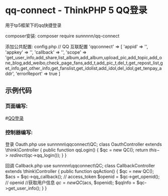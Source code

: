 # qq-connect - ThinkPHP 5 QQ登录

用于tp5框架下的qq快捷登录

composer安装: composer require sunnnnn/qq-connect

添加公共配置:
config.php
// QQ 互联配置
'qqconnect' => [
    'appid' => '',
    'appkey' => '',
    'callback' => '',
    'scope' => 'get_user_info,add_share,list_album,add_album,upload_pic,add_topic,add_one_blog,add_weibo,check_page_fans,add_t,add_pic_t,del_t,get_repost_list,get_info,get_other_info,get_fanslist,get_idolist,add_idol,del_idol,get_tenpay_addr',
    'errorReport' => true
]

## 示例代码

### 页面编写:
#<a href="{:url('/oauth/qqLogin')}">QQ登录</a>

### 控制器编写:

登录
Oauth.php
use sunnnnn\qqconnect\QC;
class OauthController extends \think\Controller
{
    public function qqLogin()
    {
        $qc = new QC();
        return $this->redirect($qc->qq_login());
    }
}

回调
Callback.php
use sunnnnn\qqconnect\QC;
class CallbackController extends \think\Controller
{
    public function qqAction()
    {
        $qc = new QC();
        $acs = $qc->qq_callback();    // access_token
        $openid =  $qc->get_openid();     // openid
        //获取用户信息
        $qc = new QC($acs, $openid);
		$qqInfo = $qc->get_user_info();
    }
}